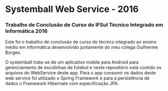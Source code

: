 # Systemball Web Service - 2016
### Trabalho de Conclusão de Curso do IFSul Técnico Integrado em Informática 2016

Este foi o trabalho de conclusão de curso do técnico integrado ao ensino médio em informática desenvolvido juntamente do meu colega Guilherme Borges.

O systemball trata-se de um aplicativo mobile para Android para gerenciamento de escolinhas de futebol e neste repositório está contido os arquivos do WebService deste app. 
Para o app consumir os dados deste web service foi utilizado o Spring Framework e para a persistência de dados o Framework Hibernate com especificação JPA.


